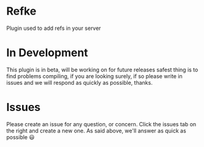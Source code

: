 # Refke
Plugin used to add refs in your server

# In Development

This plugin is in beta, will be working on for future releases safest thing is to find problems compiling, if you are looking surely, if so please write in issues and we will respond as quickly as possible, thanks.

# Issues

Please create an issue for any question, or concern. Click the issues tab on the right and create a new one. As said above, we'll answer as quick as possible :smiley:
